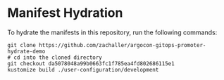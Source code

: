 # Manifest Hydration

To hydrate the manifests in this repository, run the following commands:

```shell
git clone https://github.com/zachaller/argocon-gitops-promoter-hydrate-demo
# cd into the cloned directory
git checkout da5078048a99b0663fc1f785ea4fd802686115e1
kustomize build ./user-configuration/development
```
